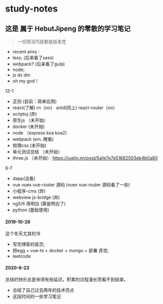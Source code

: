 # study-notes
这是 属于 HebutJipeng 的零散的学习笔记
---

> 一切奇淫巧技都是纸老虎

- recent aims :
- less; (后来看了sass)
- webpack? (后来看了gulp)
- node;
- js ds dm
- oh my god！

12-1
- 正则 (目前：简单应用)
- react(了解) rn（no） antd(同上) react-router（no）
- scriptoj (弃)
- 原生js （未开始）
- docker  (未开始)
- node （express koa koa2）
- webpack (em..瞎看)
- 梳理css (未开始)
- 单元测试总结 （未开始）
- three.js （未开始） https://juejin.im/post/5a1e7e7e51882503eb4b0a80

6-7
- dapp(没看)
- vue vuex vue-router 源码 (vuex vue-router 源码看了一些)
- 小程序-cms (弃)
- webview js-bridge (弃)
- ng5/6 用明白 (算是明白了)
- python (基础使用)

#### 2019-10-28
这个冬天尤其的冷
- 写完博客的首页;
- 把egg + vue-ts + docker + mongo + 部署 弄完;
- leetcode

#### 2020-6-23
总结的快乐总是来得有些延迟，积累的过程漫长而看不到结束。
- 总结了自己过去两年的技术亮点
- 这段时间的一些学习笔记